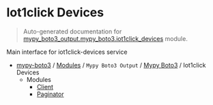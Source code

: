 # Iot1click Devices

> Auto-generated documentation for [mypy_boto3_output.mypy_boto3.iot1click_devices](https://github.com/vemel/mypy_boto3/blob/master/mypy_boto3_output/mypy_boto3/iot1click_devices/__init__.py) module.

Main interface for iot1click-devices service

- [mypy-boto3](../../../README.md#mypy_boto3) / [Modules](../../../MODULES.md#mypy-boto3-modules) / `Mypy Boto3 Output` / [Mypy Boto3](../index.md#mypy-boto3) / Iot1click Devices
    - Modules
        - [Client](client.md#client)
        - [Paginator](paginator.md#paginator)
